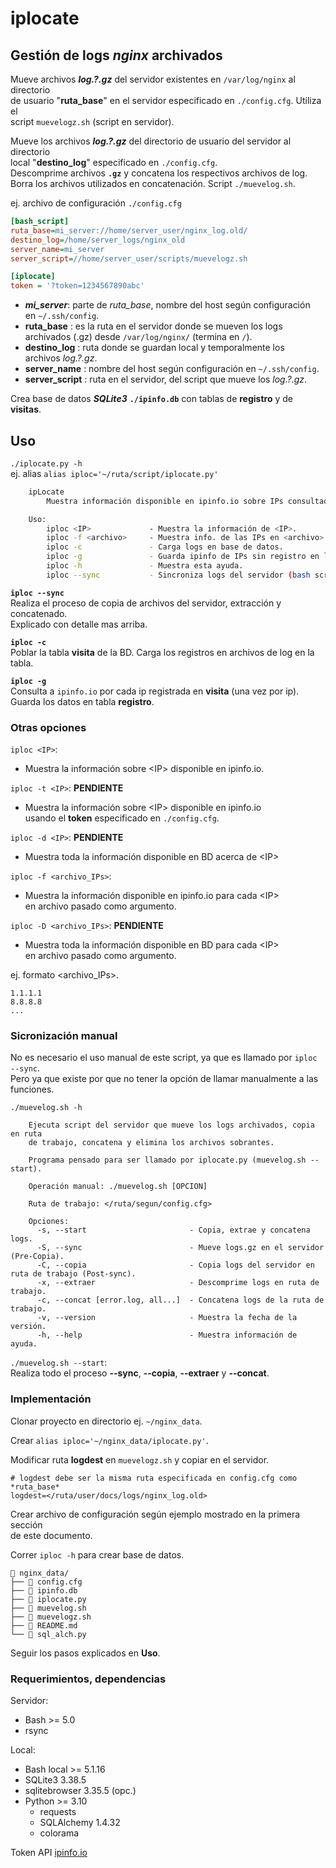 # iplocate

## Gestión de logs *nginx* archivados

Mueve archivos ***log.?.gz*** del servidor existentes en `/var/log/nginx` al directorio  
de usuario "**ruta_base**" en el servidor especificado en `./config.cfg`. Utiliza el  
script `muevelogz.sh` (script en servidor).  

Mueve los archivos ***log.?.gz*** del directorio de usuario del servidor al directorio  
local "**destino_log**" especificado en `./config.cfg`.  
Descomprime archivos **`.gz`** y concatena los respectivos archivos de log.  
Borra los archivos utilizados en concatenación. Script `./muevelog.sh`.  

ej. archivo de configuración `./config.cfg`
```cfg
[bash_script]
ruta_base=mi_server://home/server_user/nginx_log.old/
destino_log=/home/server_logs/nginx_old
server_name=mi_server
server_script=//home/server_user/scripts/muevelogz.sh

[iplocate]
token = '?token=1234567890abc'
```
- ***mi_server***: parte de *ruta_base*, nombre del host según configuración  
  en `~/.ssh/config`.  
- **ruta_base** : es la ruta en el servidor donde se mueven los logs  
  archivados (.gz) desde `/var/log/nginx/` (termina en `/`).  
- **destino_log** : ruta donde se guardan local y temporalmente los  
  archivos *log.?.gz*.  
- **server_name** : nombre del host según configuración en `~/.ssh/config`.  
- **server_script** : ruta en el servidor, del script que mueve los *log.?.gz*.


Crea base de datos ***SQLite3*** **`./ipinfo.db`** con tablas de **registro** y de **visitas**.  

## Uso
`./iplocate.py -h`  
ej. alias `alias iploc='~/ruta/script/iplocate.py'`  
```bash
    ipLocate
        Muestra información disponible en ipinfo.io sobre IPs consultadas.

    Uso:
        iploc <IP>             - Muestra la información de <IP>.
        iploc -f <archivo>     - Muestra info. de las IPs en <archivo>
        iploc -c               - Carga logs en base de datos.
        iploc -g               - Guarda ipinfo de IPs sin registro en la BD.
        iploc -h               - Muestra esta ayuda.
        iploc --sync           - Sincroniza logs del servidor (bash script).

```

**`iploc --sync`**  
Realiza el proceso de copia de archivos del servidor, extracción y concatenado.  
Explicado con detalle mas arriba.  

**`iploc -c`**  
Poblar la tabla **visita** de la BD. Carga los registros en archivos de log en la tabla.  

**`iploc -g`**  
Consulta a `ipinfo.io` por cada ip registrada en **visita** (una vez por ip).  
Guarda los datos en tabla **registro**.

### Otras opciones

`iploc <IP>`:  
  - Muestra la información sobre \<IP\> disponible en ipinfo.io.  

`iploc -t <IP>`: **PENDIENTE**  
  - Muestra la información sobre \<IP\> disponible en ipinfo.io  
  usando el **token** especificado en `./config.cfg`.  

`iploc -d <IP>`: **PENDIENTE**  
  - Muestra toda la información disponible en BD acerca de \<IP\>  

`iploc -f <archivo_IPs>`:  
  - Muestra la información disponible en ipinfo.io para cada \<IP\>  
  en archivo pasado como argumento.  

`iploc -D <archivo_IPs>`: **PENDIENTE**  
  - Muestra toda la información disponible en BD para cada \<IP\>  
  en archivo pasado como argumento.  

ej. formato \<archivo_IPs\>.  
```
1.1.1.1
8.8.8.8
...
```  

### Sicronización manual

No es necesario el uso manual de este script, ya que es llamado por `iploc --sync`.  
Pero ya que existe por que no tener la opción de llamar manualmente a las funciones.  

`./muevelog.sh -h`  
```
    Ejecuta script del servidor que mueve los logs archivados, copia en ruta
    de trabajo, concatena y elimina los archivos sobrantes.

    Programa pensado para ser llamado por iplocate.py (muevelog.sh --start).

    Operación manual: ./muevelog.sh [OPCION]

    Ruta de trabajo: </ruta/segun/config.cfg>

    Opciones:
      -s, --start                       - Copia, extrae y concatena logs.
      -S, --sync                        - Mueve logs.gz en el servidor (Pre-Copia).
      -C, --copia                       - Copia logs del servidor en ruta de trabajo (Post-sync).
      -x, --extraer                     - Descomprime logs en ruta de trabajo.
      -c, --concat [error.log, all...]  - Concatena logs de la ruta de trabajo.
      -v, --version                     - Muestra la fecha de la versión.
      -h, --help                        - Muestra información de ayuda.
```

`./muevelog.sh --start`:  
Realiza todo el proceso **--sync**,  **--copia**, **--extraer** y **--concat**.  


### Implementación
Clonar proyecto en directorio ej. `~/nginx_data`.  

Crear `alias iploc='~/nginx_data/iplocate.py'`.  

Modificar ruta **logdest** en `muevelogz.sh` y copiar en el servidor.  
```
# logdest debe ser la misma ruta especificada en config.cfg como *ruta_base*
logdest=</ruta/user/docs/logs/nginx_log.old>
```
Crear archivo de configuración según ejemplo mostrado en la primera sección  
de este documento.  

Correr `iploc -h` para crear base de datos.  

```
📂️ nginx_data/
├── 📄️ config.cfg
├── 📄️ ipinfo.db
├── 📄️ iplocate.py
├── 📄️ muevelog.sh
├── 📄️ muevelogz.sh
├── 📄️ README.md
└── 📄️ sql_alch.py
```

Seguir los pasos explicados en  **Uso**.

### Requerimientos, dependencias

Servidor:
- Bash >= 5.0
- rsync  

Local:
- Bash local >= 5.1.16
- SQLite3 3.38.5
- sqlitebrowser 3.35.5 (opc.)
- Python >= 3.10
  - requests
  - SQLAlchemy 1.4.32
  - colorama

Token API [ipinfo.io](https://ipinfo.io/)


